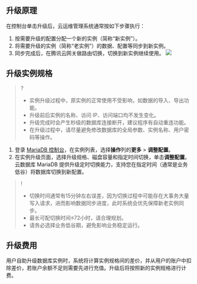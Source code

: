 
## 升级原理
在控制台单击升级后，云运维管理系统通常按如下步骤执行：
1. 按需要升级的配置分配一个新的实例（简称“新实例”）。
2. 将需要升级的实例（简称“老实例”）的数据、配置等同步到新实例。
3. 同步完成后，在腾讯云网关做路由切换，切换到新实例继续使用。
![](https://mc.qcloudimg.com/static/img/b746129256a7115a5fd108cbf0baefcd/%7B9EA720D4-E227-4DCB-9E1C-A13B8110CBA5%7D.png)

## 升级实例规格
>?
>- 实例升级过程中，原实例的正常使用不受影响，如数据的导入、导出功能。
>- 升级前后实例的名称、访问 IP、访问端口均不发生变化。
>- 升级完成时会产生秒级的数据库连接断开，建议程序有自动重连功能。
>- 在升级过程中，请尽量避免修改数据库的全局参数、实例名称、用户密码等操作。
>
1. 登录 [MariaDB 控制台](https://console.cloud.tencent.com/mariadb)，在实例列表，选择**操作**列的**更多** > **调整配置**。
2. 在实例升级页面，选择升级规格、磁盘容量和指定时间切换，单击**调整配置**。
云数据库 MariaDB 提供升级定时切换能力，支持您在指定时间（通常是业务低谷）将数据库切换到新配置。
>!
>- 切换时间通常有15分钟左右误差，因为切换过程中可能存在大事务大量写入请求，进而影响数据同步进度，此时系统会优先保障新老实例同步。
>- 最长可配切换时间≤72小时，请合理规划。
>- 请务必选择业务低谷期，避免影响业务稳定运行。
>

## 升级费用
用户自助升级数据库实例时，系统将计算实例规格间的差价，并从用户的账户中扣除差价，若账户余额不足则需要先进行充值。升级后将按照新的实例规格进行计费。

